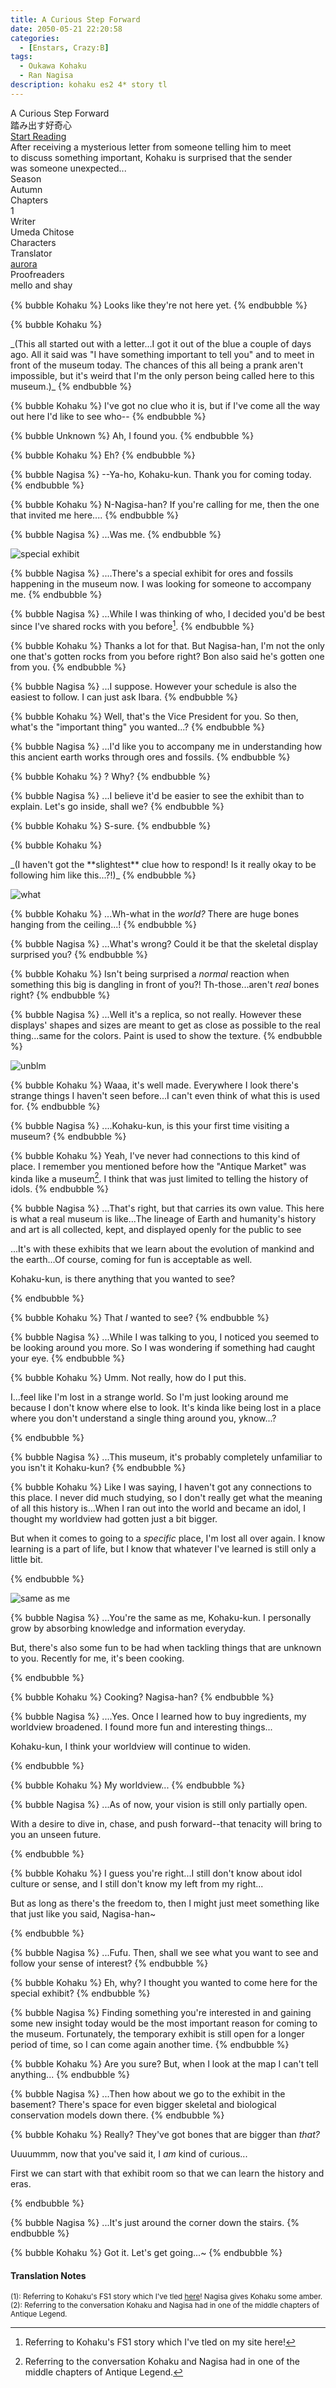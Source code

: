 ```yaml
---
title: A Curious Step Forward
date: 2050-05-21 22:20:58
categories:
  - [Enstars, Crazy:B]
tags:
  - Oukawa Kohaku
  - Ran Nagisa
description: kohaku es2 4* story tl
---
```


<div class="preview-wrapper reverse" style="--storyColor: #hex;--storyColor-rgb: r,g,b;--storyColor-h: hue;--storyColor-s: saturation%;--storyColor-l: lightness%;">
  <div class="grid-wrapper">
      <div class="preview-background" style="background-image: url('https://res.cloudinary.com/djq41tb84/image/upload/v1709339414/translation%20site/masterlist/v8dcdfffxsydp9dccu15.png')"></div>
      <div class="preview-box" style="background: calc(var(--card-background) + 2%)">
          <div class="title-area">
              <div class="title-area__title">A Curious Step Forward</div>
              <div class="title-area__subtitle">踏み出す好奇心</div>
              <div class="title-area__start"><a href="/2050/05/21/a-curious-step-forward/">Start Reading</a></div>
          </div>
          <div class="info-area">
              <div class="synopsis" style="width: 90%;">
                After receiving a mysterious letter from someone telling him to meet to discuss something important, Kohaku is surprised that the sender was someone unexpected...
              </div>
              <div class="info">
                  <div class="info-item season">
                      <div class="label">
                          Season
                      </div>
                      <div class="value">
                        Autumn
                      </div>
                  </div>
                  <div class="info-item chapters">
                      <div class="label">
                          Chapters
                      </div>
                      <div class="value">
                          1
                      </div>
                  </div>
                  <div class="info-item writer">
                      <div class="label">
                          Writer
                      </div>
                      <div class="value">
                        Umeda Chitose
                      </div>
                  </div>
                  <div class="info-item characters">
                      <div class="label">
                          Characters
                      </div>
                      <div class="value">
                        <a href="/tags/Oukawa-Kohaku/" character="Kohaku" title="Kohaku"></a>
                        <a href="/tags/Ran-Nagisa/" character="Nagisa" title="Nagisa"></a>
                        <!-- 
                          <a href="/tags/[CHARACTER_LAST_NAME]-[CHARACTER_FIRST_NAME]/" character="[CHARACTER_FIRST_AME]" title="[CHARACTER_FIRST_NAME]"></a>
                         -->
                         <!-- COPY AND PASTE THE ABOVE FOR EACH CHARACTER THAT APPEARS IN THE STORY -->
                      </div>
                  </div>
                  <div class="info-item tl">
                      <div class="label">
                          Translator
                      </div>
                      <div class="value">
                          <a href="https://twitter.com/azurecrystalz">aurora</a>
                      </div>
                  </div>
                  <div class="info-item pr">
                      <div class="label">
                          Proofreaders
                      </div>
                      <div class="value">
                          mello and shay
                      </div>
                  </div>
              </div>
          </div>
      </div>
  </div>
</div>

<!-- more -->

<div style="margin-top: 3%">
  <style>
    .hint--error.hint--top-left:before, .hint--error.hint--top-right:before, .hint--error.hint--top:before {
    border-top-color: #6a3446;
    }
    .hint--error:after {
    background-color: #6a3446;
    text-shadow: 0 -1px 0px #592726;
    }
    [character] {
      --dark-mode: hsl(var(--hue), 30%, 30%);
      display: flex;
    }
    [character]::before {
      position: absolute;
      margin-left: 75px;
    }
    [character] p {
      max-width: calc(100% - 75px);
      margin-left: 75px;
      color: inherit;
    }
    :root[theme='dark'] [character] p {
      background: var(--dark-mode);
    }
    :root[theme='dark'] [character] p .thought {
      color: #9f9fff;
    }
    :root[theme='light'] [character] p {
      background: var(--light-mode);
    }
    [character] p:first-child {
      margin-top: 20px;
      border-top-left-radius: 0px;
    }
    [character] p:first-child::before {
      position: absolute;
      left: 0;
    }
    [character]::after {
      display: none;
      left: 65px;
      top: 37px;
    }
    .msr-narration {
      display: flex;
      align-items: center;
      margin: 20px 0px;
      gap: 5px;
    }
    .msr-narration::before {
      content: "";
      display: inline-block;
      background: var(--article-text);
      height: 1px;
      width: 15%;
    }
    .msr-narration p {
      margin: 0;
    }
    @media (max-width: 650px) {
    [character] p {
        margin:0 0 .4em 65px;
        padding: .72em;
        margin-left: 55px !important;
    }
    [character]::before,[character][hidden]::before,[character][unknown]::before {
        margin-left: 70px;
        margin-left: 55px !important;
    }
}    
  </style>

{% bubble Kohaku %}
Looks like they're not here yet.
{% endbubble %}

{% bubble Kohaku %}

<th>_(This all started out with a letter...I got it out of the blue a couple of days ago. All it said was "I have something important to tell you" and to meet in front of the museum today. The chances of this all being a prank aren't impossible, but it's weird that I'm the only person being called here to this museum.)_</th>
{% endbubble %}

{% bubble Kohaku %}
I've got no clue who it is, but if I've come all the way out here I'd like to see who--
{% endbubble %}

{% bubble Unknown %}
Ah, I found you.
{% endbubble %}

{% bubble Kohaku %}
Eh?
{% endbubble %}

{% bubble Nagisa %}
--Ya-ho, Kohaku-kun. Thank you for coming today.
{% endbubble %}

{% bubble Kohaku %}
N-Nagisa-han? If you're calling for me, then the one that invited me here....
{% endbubble %}

{% bubble Nagisa %}
...Was me.
{% endbubble %}

![special exhibit](https://64.media.tumblr.com/93db83958fdb58f25688b2d93561dba8/a3e3fe1cea7d4e19-5c/s2048x3072/835ee41ff97a7b32c48a0a97a0b25a53eefa5455.png)

{% bubble Nagisa %}
....There's a special exhibit for ores and fossils happening in the museum now. I was looking for someone to accompany me.
{% endbubble %}

{% bubble Nagisa %}
...While I was thinking of who, I decided you'd be best since I've shared rocks with you before[^1].
{% endbubble %}

{% bubble Kohaku %}
Thanks a lot for that. But Nagisa-han, I'm not the only one that's gotten rocks from you before right? Bon also said he's gotten one from you.
{% endbubble %}

{% bubble Nagisa %}
...I suppose. However your schedule is also the easiest to follow. I can just ask Ibara.
{% endbubble %}

{% bubble Kohaku %}
Well, that's the Vice President for you. So then, what's the "important thing" you wanted...?
{% endbubble %}

{% bubble Nagisa %}
...I'd like you to accompany me in understanding how this ancient earth works through ores and fossils.
{% endbubble %}

{% bubble Kohaku %}
? Why?
{% endbubble %}

{% bubble Nagisa %}
...I believe it'd be easier to see the exhibit than to explain. Let's go inside, shall we?
{% endbubble %}

{% bubble Kohaku %}
S-sure.
{% endbubble %}

{% bubble Kohaku %}

<th>_(I haven't got the **slightest** clue how to respond! Is it really okay to be following him like this...?!)_</th>
{% endbubble %}

![what](https://64.media.tumblr.com/44ff4d17e3b46fded0b31fc6236e82c4/a3e3fe1cea7d4e19-48/s2048x3072/ed8a62ce01f412cc20dc87179108e8f8083a7322.png)

{% bubble Kohaku %}
...Wh-what in the _world?_ There are huge bones hanging from the ceiling...!
{% endbubble %}

{% bubble Nagisa %}
...What's wrong? Could it be that the skeletal display surprised you?
{% endbubble %}

{% bubble Kohaku %}
Isn't being surprised a _normal_ reaction when something this big is dangling in front of you?! Th-those...aren't _real_ bones right?
{% endbubble %}

{% bubble Nagisa %}
...Well it's a replica, so not really. However these displays' shapes and sizes are meant to get as close as possible to the real thing...same for the colors. Paint is used to show the texture.
{% endbubble %}

![unblm](https://64.media.tumblr.com/9dcd2a2655998a4d096a399a6cbd27b0/a3e3fe1cea7d4e19-92/s2048x3072/ab66a51eec1931316beb42f64932e8c6ce05c23d.png)

{% bubble Kohaku %}
Waaa, it's well made. Everywhere I look there's strange things I haven't seen before...I can't even think of what this is used for.
{% endbubble %}

{% bubble Nagisa %}
....Kohaku-kun, is this your first time visiting a museum?
{% endbubble %}

{% bubble Kohaku %}
Yeah, I've never had connections to this kind of place. I remember you mentioned before how the "Antique Market" was kinda like a museum[^2]. I think that was just limited to telling the history of idols.
{% endbubble %}

{% bubble Nagisa %}
...That's right, but that carries its own value. This here is what a real museum is like...The lineage of Earth and humanity's history and art is all collected, kept, and displayed openly for the public to see

...It's with these exhibits that we learn about the evolution of mankind and the earth...Of course, coming for fun is acceptable as well.

Kohaku-kun, is there anything that you wanted to see?

{% endbubble %}

{% bubble Kohaku %}
That _I_ wanted to see?
{% endbubble %}

{% bubble Nagisa %}
...While I was talking to you, I noticed you seemed to be looking around you more. So I was wondering if something had caught your eye.
{% endbubble %}

{% bubble Kohaku %}
Umm. Not really, how do I put this.

I...feel like I'm lost in a strange world. So I'm just looking around me because I don't know where else to look. It's kinda like being lost in a place where you don't understand a single thing around you, yknow...?

{% endbubble %}

{% bubble Nagisa %}
...This museum, it's probably completely unfamiliar to you isn't it Kohaku-kun?
{% endbubble %}

{% bubble Kohaku %}
Like I was saying, I haven't got any connections to this place. I never did much studying, so I don't really get what the meaning of all this history is...When I ran out into the world and became an idol, I thought my worldview had gotten just a bit bigger.

But when it comes to going to a _specific_ place, I'm lost all over again. I know learning is a part of life, but I know that whatever I've learned is still only a little bit.

{% endbubble %}

![same as me](https://64.media.tumblr.com/58a3252cc7b38392c0e822ec49c802ff/a3e3fe1cea7d4e19-41/s2048x3072/a4d8be17851e8fe6feabc52a8dde02bf5cae933a.png)

{% bubble Nagisa %}
...You're the same as me, Kohaku-kun. I personally grow by absorbing knowledge and information everyday.

But, there's also some fun to be had when tackling things that are unknown to you. Recently for me, it's been cooking.

{% endbubble %}

{% bubble Kohaku %}
Cooking? Nagisa-han?
{% endbubble %}

{% bubble Nagisa %}
....Yes. Once I learned how to buy ingredients, my worldview broadened. I found more fun and interesting things...

Kohaku-kun, I think your worldview will continue to widen.

{% endbubble %}

{% bubble Kohaku %}
My worldview...
{% endbubble %}

{% bubble Nagisa %}
...As of now, your vision is still only partially open.

With a desire to dive in, chase, and push forward--that tenacity will bring to you an unseen future.

{% endbubble %}

{% bubble Kohaku %}
I guess you're right...I still don't know about idol culture or sense, and I still don't know my left from my right...

But as long as there's the freedom to, then I might just meet something like that just like you said, Nagisa-han~

{% endbubble %}

{% bubble Nagisa %}
...Fufu. Then, shall we see what you want to see and follow your sense of interest?
{% endbubble %}

{% bubble Kohaku %}
Eh, why? I thought you wanted to come here for the special exhibit?
{% endbubble %}

{% bubble Nagisa %}
Finding something you're interested in and gaining some new insight today would be the most important reason for coming to the museum. Fortunately, the temporary exhibit is still open for a longer period of time, so I can come again another time.
{% endbubble %}

{% bubble Kohaku %}
Are you sure? But, when I look at the map I can't tell anything...
{% endbubble %}

{% bubble Nagisa %}
...Then how about we go to the exhibit in the basement? There's space for even bigger skeletal and biological conservation models down there.
{% endbubble %}

{% bubble Kohaku %}
Really? They've got bones that are bigger than _that?_

Uuuummm, now that you've said it, I _am_ kind of curious...

First we can start with that exhibit room so that we can learn the history and eras.

{% endbubble %}

{% bubble Nagisa %}
...It's just around the corner down the stairs.
{% endbubble %}

{% bubble Kohaku %}
Got it. Let's get going...~
{% endbubble %}

[^1]: Referring to Kohaku's FS1 story which I've tled on my site here!
[^2]: Referring to the conversation Kohaku and Nagisa had in one of the middle chapters of Antique Legend.

<!-- Translation Notes -->
<h4>Translation Notes</h4>

<sup>(1): Referring to Kohaku's FS1 story which I've tled [here](https://azurecrystalz.github.io/2050/05/24/sakura-sakura/)! Nagisa gives Kohaku some amber.</sup>
<sup>(2): Referring to the conversation Kohaku and Nagisa had in one of the middle chapters of Antique Legend.</sup>


  <!--
  {% bubble Kohaku %}
  {% endbubble %}

  {% bubble Nagisa %}
  {% endbubble %}
  --!>

  <!-- CONTENT GOES HERE -->

  <!-- 
  SPEECH BUBBLE FORMAT: 
  {% bubble [CHARACTER_FIRST_NAME] [ATTRIBUTE(optional)]}
    DIALOGUE TEXT HERE

    ADD A LINE SPACE FOR A NEW LINE

    <th>EMBED THOUGHT DIALOGUE WITH THESE TAGS</th>
  {% endbubble %}
  -->

  </div>
